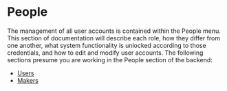# People

The management of all user accounts is contained within the People menu. This section of documentation will describe each role, how they differ from one another, what system functionality is unlocked according to those credentials, and how to edit and modify user accounts. The following sections presume you are working in the People section of the backend:

*	[Users](users.md)
*	[Makers](makers.md)
